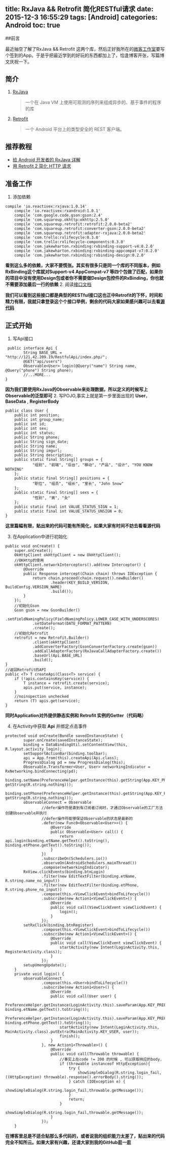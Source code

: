 title: RxJava && Retrofit 简化RESTful请求
date: 2015-12-3 16:55:29
tags: [Android]
categories: Android
toc: true
---

##前言

最近抽空了解了RxJava && Retrofit 这两个库，然后正好我所在的[微客工作室](wecanstudio.me)要写个签到的App。于是乎把最近学到的好玩的东西都加上了，恰逢博客开张，写篇博文庆祝一下。

## 简介

1. [RxJava](https://github.com/ReactiveX/RxJava)
   > 一个在 Java VM 上使用可观测的序列来组成异步的、基于事件的程序的库

2. [Retrofit](https://square.github.io/retrofit)
   > 一个 Android 平台上的类型安全的 REST 客户端。

## 推荐教程

- [给 Android 开发者的 RxJava 详解](http://gank.io/post/560e15be2dca930e00da1083)
- [用 Retrofit 2 简化 HTTP 请求](https://realm.io/cn/news/droidcon-jake-wharton-simple-http-retrofit-2/)

## 准备工作
1. 添加依赖
 

```
compile 'io.reactivex:rxjava:1.0.14' 
    compile 'io.reactivex:rxandroid:1.0.1'
    compile 'com.google.code.gson:gson:2.4'
    compile 'com.squareup.okhttp:okhttp:2.5.0'
    compile 'com.squareup.retrofit:retrofit:2.0.0-beta2'
    compile 'com.squareup.retrofit:converter-gson:2.0.0-beta2'
    compile 'com.squareup.retrofit:adapter-rxjava:2.0.0-beta2'
    compile 'com.trello:rxlifecycle:0.3.0'
    compile 'com.trello:rxlifecycle-components:0.3.0'
    compile 'com.jakewharton.rxbinding:rxbinding-support-v4:0.2.0'
    compile 'com.jakewharton.rxbinding:rxbinding-appcompat-v7:0.2.0'
    compile 'com.jakewharton.rxbinding:rxbinding-design:0.2.0'
```

 **看到这么多的依赖，大家不要慌张。其实有很多只是同一个库的不同版本，例如RxBinding这个库就对Support-v4 AppCompat-v7 等四个包做了匹配，如果你的项目中没有使用Design包或者你不需要做Design包控件的RxBinding，你也就不需要添加最后一行的依赖**
2. 阅读[接口文档](https://github.com/XhinLiang/Studio/blob/master/Api.md)

 **我们可以看到这些接口都是典型的RESTful接口这也正中Retrofit的下怀，时间和精力有限，我就只拿登录这个个接口举例，剩余的代码大家如果感兴趣可以去看[源代码](https://github.com/XhinLiang/Studio)**

## 正式开始

1. 写Api接口
   

```
 public interface Api {
        String BASE_URL = "http://121.42.209.19/RestfulApi/index.php/";
	    @GET("api/users")
	    Observable<User> login(@Query("name") String name, @Query("phone") String phone);
	    //...MORE...
}
```

 **因为我们要使用RxJava的Observable来处理数据，所以定义的时候写上Observable的泛型即可**
2. 写POJO,事实上就是第一步里面出现的 **User**，**BaseData** , **RegisterBody**

```
public class User {
    public int position;
    public int group_name;
    public int id;
    public int sex;
    public int status;
    public String phone;
    public String sign_date;
    public String name;
    public String imgurl;
    public String description;
    public static final String[] groups = {
            "组别", "前端", "后台", "移动", "产品", "设计", "YOU KNOW NOTHING"
    };
    public static final String[] positions = {
            "职位", "组员", "组长", "室长", "John Snow"
    };
    public static final String[] sexs = {
            "性别", "男", "女"
    };
    public static final int VALUE_STATUS_SIGN = 1;
    public static final int VALUE_STATUS_UNSIGN = 0;
}
```

**这里篇幅有限，贴出来的代码可能有所简化，如果大家有时间不妨去看看源代码**

3. 在Application中进行初始化
    
```
public void onCreate() {
    super.onCreate();
    OkHttpClient okHttpClient = new OkHttpClient();
    //OKHttp的使用
    okHttpClient.networkInterceptors().add(new Interceptor() {
        @Override
        public Response intercept(Chain chain) throws IOException {
            return chain.proceed(chain.request().newBuilder()
                    .header(KEY_BUILD_VERSION, BuildConfig.VERSION_NAME)
                    .build());
        }
    });
    //初始化Gson
    Gson gson = new GsonBuilder()
        .setFieldNamingPolicy(FieldNamingPolicy.LOWER_CASE_WITH_UNDERSCORES)
            .setDateFormat(DATE_FORMAT_PATTERN)
            .create();
    //初始化Retrofit
    retrofit = new Retrofit.Builder()
            .client(okHttpClient)
            .addConverterFactory(GsonConverterFactory.create(gson))
            .addCallAdapterFactory(RxJavaCallAdapterFactory.create())
            .baseUrl(Api.BASE_URL)
            .build();
}
//返回Retrofit的API
public <T> T createApi(Class<T> service) {
    if (!apis.containsKey(service)) {
        T instance = retrofit.create(service);
        apis.put(service, instance);
    }
    //noinspection unchecked
    return (T) apis.get(service);
}
```

**同时Application对外提供静态实例和 Retrofit 实例的Getter（代码略）**

4. 在Activity中获取 **Api** 并绑定点击事件

```
protected void onCreate(Bundle savedInstanceState) {
        super.onCreate(savedInstanceState);
        binding = DataBindingUtil.setContentView(this, R.layout.activity_login);
        setSupportActionBar(binding.toolbar);
        api = App.from(this).createApi(Api.class);
        ProgressDialog pd = new ProgressDialog(this);
        Observable.Transformer<User, User> networkingIndicator = RxNetworking.bindConnecting(pd);
        binding.setName(PreferenceHelper.getInstance(this).getString(App.KEY_PREFERENCE_USER, getString(R.string.nothing)));
        binding.setPhone(PreferenceHelper.getInstance(this).getString(App.KEY_PREFERENCE_PHONE, getString(R.string.nothing)));
        observableConnect = Observable
                //defer操作符是直到有订阅者订阅时，才通过Observable的工厂方法创建Observable并执行
                //defer操作符能够保证Observable的状态是最新的
                .defer(new Func0<Observable<User>>() {
                    @Override
                    public Observable<User> call() {
                        return api.login(binding.etName.getText().toString(), binding.etPhone.getText().toString());
                    }
                })
                .subscribeOn(Schedulers.io())
                .observeOn(AndroidSchedulers.mainThread())
                .compose(networkingIndicator);
        RxView.clickEvents(binding.btnLogin)
                .filter(new EditTextFilter(binding.etName, R.string.name_no_input))
                .filter(new EditTextFilter(binding.etPhone, R.string.phone_no_input))
                .compose(this.<ViewClickEvent>bindToLifecycle())
                .subscribe(new Action1<ViewClickEvent>() {
                    @Override
                    public void call(ViewClickEvent viewClickEvent) {
                        login();
                    }
                });
        setRxClick(binding.btnRegister)
                .compose(this.<ViewClickEvent>bindToLifecycle())
                .subscribe(new Action1<ViewClickEvent>() {
                    @Override
                    public void call(ViewClickEvent viewClickEvent) {
                        startActivity(new Intent(LoginActivity.this, RegisterActivity.class));
                    }
                });
        setupUmengUpdate();
    }
    private void login() {
        observableConnect
                .compose(this.<User>bindToLifecycle())
                .subscribe(new Action1<User>() {
                    @Override
                    public void call(User user) {
                        PreferenceHelper.getInstance(LoginActivity.this).saveParam(App.KEY_PREFERENCE_USER, binding.etName.getText().toString());
                        PreferenceHelper.getInstance(LoginActivity.this).saveParam(App.KEY_PREFERENCE_PHONE, binding.etPhone.getText().toString());
                        startActivity(new Intent(LoginActivity.this, MainActivity.class).putExtra(MainActivity.KEY_USER, user));
                        finish();
                    }
                }, new Action1<Throwable>() {
                    @Override
                    public void call(Throwable throwable) {
                        //事实上在code != 200 的时候 , 可以获取响应的body.
                        if (throwable instanceof HttpException){
                            try {
                                showSimpleDialog(R.string.login_fail, ((HttpException) throwable).response().errorBody().string());
                            } catch (IOException e) {
                                showSimpleDialog(R.string.login_fail,throwable.getMessage());
                            }
                            return;
                        }
                        showSimpleDialog(R.string.login_fail,throwable.getMessage());
                    }
                });
    }
```

**在博客里总是不适合贴那么多代码的，或者说我的组织能力太差了，贴出来的代码完全不知所云。如果大家有兴趣，还请大家到我的GitHub逛一逛**




